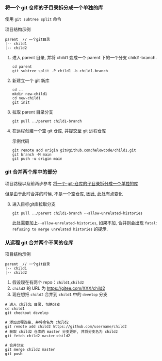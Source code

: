 
### 将一个 git 仓库的子目录拆分成一个单独的库

使用 `git subtree split` 命令

项目结构示例

```tree
parent  // 一个git目录
|-- child1
|-- child2
```

1. 进入 parent 目录, 并将 child1 变成一个 parent 下的一个分支 child1-branch.

   ```shell
   cd parent
   git subtree split -P child1 -b child1-branch
   ```

2. 新建立一个 git 新库

   ```shell
   cd ..
   mkdir new-child1
   cd new-child1
   git init
   ```

3. 拉取 parent 目录分支

   ```shell
   git pull ../parent child1-branch
   ```

4. 在远程创建一个空 git 仓库, 并提交至 git 远程仓库

   示例代码

   ```shell
   git remote add origin git@github.com:helowcode/child1.git
   git branch -M main
   git push -u origin main
   ```

### git 合并两个库中的部分

项目路径以及前两步参考 [将一个-git-仓库的子目录拆分成一个单独的库](#将一个-git-仓库的子目录拆分成一个单独的库)

但是由于此时合并的时候, 不是一个空仓库, 因此, 此处有点变化

3. 进入目标git库拉取分支

   ```shell
   git pull ../parent child1-branch --allow-unrelated-histories
   ```

   此处需要加上`--allow-unrelated-histories`, 如果不加, 合并则会出现 `fatal: refusing to merge unrelated histories` 的提示.

### 从远程 git 合并两个不同的仓库

项目结构示例

   ```log
   parent  // 一个git目录
   |-- child1
   |-- child2
   ```

1. 假设现在有两个 repo：`child1`,`child2`
2. `child2` 的 URL 为 <https://gitee.com/XXX/child2>
3. 现在想把 `child2` 合并到 `child1` 中的 `develop` 分支

```shell
# 进入 child1 目录, 切换分支
cd child1
git checkout develop

# 添加远程连接, 并将命名为 child2
git remote add child2 https://github.com/username/child2
# 获取 child2 仓库的 master 分支更新, 并将分支名为 child2
git fetch child2 master:child2 

# 合并分支
git merge child2 master
git push
```